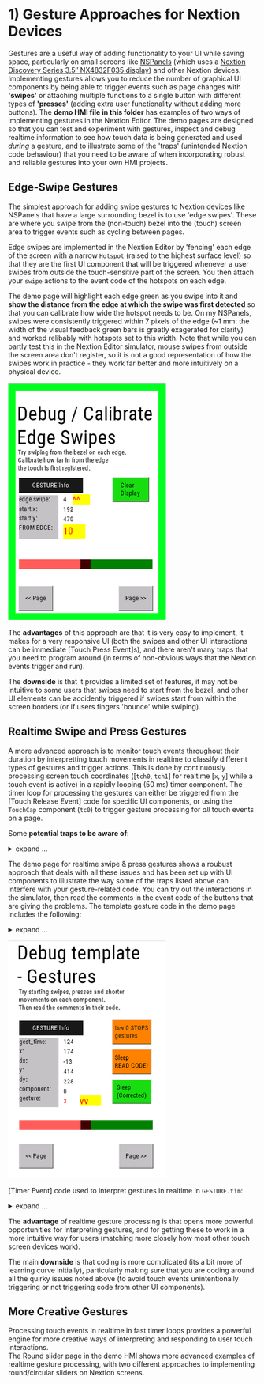 # 1) Gesture Approaches for Nextion Devices

Gestures are a useful way of adding functionality to your UI while saving space, particularly on small screens like [NSPanels](https://community.home-assistant.io/t/sonoff-nspanel-smart-scene-wall-switch-by-itead-coming-soon-on-kickstarter/332962) (which uses a  [Nextion Discovery Series 3.5″ NX4832F035 display](https://itead.cc/product/nx4832f035-nextion-3-5-discovery-series-hmi-touch-display/)) and other Nextion devices.   Implementing gestures allows you to reduce the number of graphical UI components by being able to trigger events such as page changes with **'swipes'** or attaching multiple functions to a single button with different types of **'presses'** (adding extra user functionality without adding more buttons).  The **demo HMI file in this folder** has examples of two ways of implementing gestures in the Nextion Editor.  The demo pages are designed so that you can test and experiment with gestures, inspect and debug realtime information to see how touch data is being generated and used _during_ a gesture, and to illustrate some of the 'traps' (unintended Nextion code behaviour) that you need to be aware of when incorporating robust and reliable gestures into your own HMI projects. 

## Edge-Swipe Gestures
The simplest approach for adding swipe gestures to Nextion devices like NSPanels that have a large surrounding bezel is to use 'edge swipes'.  These are where you swipe from the (non-touch) bezel into the (touch) screen area to trigger events such as cycling between pages.

Edge swipes are implemented in the Nextion Editor by 'fencing' each edge of the screen with a narrow `Hotspot` (raised to the highest surface level) so that they are the first UI component that will be triggered whenever a user swipes from outside the touch-sensitive part of the screen.  You then attach your `swipe` actions to the event code of the hotspots on each edge.

The demo page will highlight each edge green as you swipe into it and **show the distance from the edge at which the swipe was first detected** so that you can calibrate how wide the hotspot needs to be.  On my NSPanels, swipes were consistently triggered within 7 pixels of the edge (~1 mm: the width of the visual feedback green bars is greatly exagerated for clarity) and worked relibably with hotspots set to this width.  Note that while you can partly test this in the Nextion Editor simulator, mouse swipes from outside the screen area don't register, so it is not a good representation of how the swipes work in practice - they work far better and more intuitively on a physical device.

![Edge swipe demo page](/Tips_and_Tricks/images/GESTURE_edge-swipe.png)

The **advantages** of this approach are that it is very easy to implement, it makes for a very responsive UI (both the swipes and other UI interactions can be immediate [Touch Press Event]s), and there aren't many traps that you need to program around (in terms of non-obvious ways that the Nextion events trigger and run).

The **downside** is that it provides a limited set of features, it may not be intuitive to some users that swipes need to start from the bezel, and other UI elements can be accidently triggered if swipes start from within the screen borders (or if users fingers 'bounce' while swiping).



## Realtime Swipe and Press Gestures
A more advanced approach is to monitor touch events throughout their duration by interpretting touch movements in realtime to classify different types of gestures and trigger actions.  This is done by continuously processing screen touch coordinates ([`tch0`, `tch1`] for realtime [`x`, `y`] while a touch event is active) in a rapidly looping (50 ms) timer component.  The timer loop for processing the gestures can either be triggered from the [Touch Release Event] code for specific UI components, or using the `TouchCap` component (`tc0`) to trigger gesture processing for _all_ touch events on a page.

Some **potential traps to be aware of**:
<details>
  <summary>expand …</summary>

* Screen touches will immediately generate [Touch Press Event]s for **BOTH** `tc0` and the intial UI component that is touched (_before_ `tc0` has a chance to gain exclusive control).  Having gesture code that is triggered by the [Touch Press Event] for `tc0` (the whole page), will not stop code from also running for the [Touch Press Event] of that component, which would likely give unintended results for your gestures where both sets of event code are triggered.  
_**SOLUTION:**_ The code you attach to UI components needs to be assigned to their [Touch Release Event]s not [Touch Press Event]s. 
* Likewise, when a user lifts their finger at the end of a touch interaction, this will generate a [Touch Release Event] for **BOTH** `tc0` and the intial UI component that was touched.  As before, this could give unintended results if both the code for the `tc0`-linked gesture and the UI component are allowed to be triggered from the same user input.  
_**SOLUTION:**_ the gesture code should set a `gesture type` when it ends so that [Touch Release Event]s can use this to only avoid unintentionally executing if a swipe or ambiguous gesture started on the the UI component.
* Swipe Gestures can potentially have conflicts with the use of horizontal/vertical sliders.  
_**SOLUTION:**_ The gesture code needs to check whether the touch event started on a slider component and, if so, disable itself so that sliders have exclusive control of these touch interactions.  This avoids unintenionally triggering both gesture and slider action.  To accomplish this, test the condition `if(b[tc0.val].type==1)`, where `tc0.val` stores the `id` of the component that the touch event started on, `b[...]` gives the `type` of that component, and sliders have a component `type` of 1.
* If touch events are disabled for a UI component (with the `tsw` instruction) then the Nextion will not generate _any_ data for touch events that start on that component - so `tc0` will also be 'blind' to such touches and unable to respond.   
_**SOLUTION:**_  Instead of using `tsw` (disables touch without hiding) to disable/enable UI components, either use `vis` (hides and disables), or use conditions in UI component touch event code to disable/bypass unintended execution (such as using the gesture type that the gesture interpreter code produces).

--- 
  
</details>
  
  
  
The demo page for realtime swipe & press gestures shows a roubust approach that deals with all these issues and has been set up with UI components to illustrate the way some of the traps listed above can interfere with your gesture-related code.  You can try out the interactions in the simulator, then read the comments in the event code of the buttons that are giving the problems.  The template gesture code in the demo page includes the following:

<details>
  <summary>expand …</summary>

* `tc0`: The `TouchCap` [Touch Press Event] code tests for touches starting on horizontal sliders and skips gesture processing in such cases. (Additional exclusions can be made where alternate gesture processing is required, such as in the more advanced [Round slider gesture example](/Tips_and_Tricks/ROUND_SLIDERS.md).)
* `GESTURE.tim`: The `Timer` component that does the gesture processing allows gestures to trigger actions in two ways: gestures that trigger once a condition is met during the touch event _before_ it is complete (swipe and very-long-press gestures), and by generating a `gest_type` code that can be used _after_ the touch event is complete as part of a condition to modify what the code in [Touch Release Event]s does.  The code for `GESTURE.tim` is shown below.
* `gest_type` coding: The comment at the top of the code below lists the different `gest_type` values that `GESTURE.tim` returns.  This includes a `gest_type` of "0" where some movement is detected, but not enough to trigger a 'swipe' action.  Using `gest_type` in event code allows inadvertent/ambiguous user touches to be filtered out, for legitimate button 'presses' to be distinguished by the condition `if(gest_type>90)`, and then the type of press (short, long, and very-long) can be used to modify what actions are performed.

--- 
  
</details>

![Swipe and Press Gestures demo page](/Tips_and_Tricks/images/GESTURE_swipe_and_press.png)

[Timer Event] code used to interpret gestures in realtime in `GESTURE.tim`:

<details>
  <summary>expand …</summary>

```
//~~~~~~ boilerplate~~~~ v0.5.004 ***DEMO/DEBUG mods
// GESTURE intpreter (press duration & swipes) (timer).
//~~~~~~~~~~~~~~~~~~~~~
//*** CUSTOMIZE immediate (before realease) actions below for each page ***
// Works with tc0 to continually poll gesture x,y,distance,duration
// while a touch gesture is occurring (BEFORE Touch Release Event).
// Gestures are decoded below 'live' and can be used to either:
//  * execute an immediate action (before Touch Release Events), or
//  * use `gest_type` as a condition/modifier in Touch Release Events.
//---------------------
//GESTURE list (returned in `gest_type` Global variable):
//  -1: excluded UI component - sliders (+ custom***)
//   0: invalid gesture (movement, but too short for swipe)
//   1: right swipe
//   2: left swipe
//   3: down swipe
//   4: up swipe
//  91: short press (>90 => Press without x,y movement)
//  92: long press
//  93: very long press
//---------------------
//
if(tch0>0)  //Skip last timer cycle where stroke ends (tch0=0) BEFORE tc0 stops this timer.
{
  //
  // Monitor duration of gesture (using count of cycles of this timer)
  gest_time++
  //
  // Monitor distance of gesture movement (in pixels squared)
  dx=tch0-tch2
  dy=tch1-tch3
  dsq=dx*dx
  tmp=dy*dy
  dsq+=tmp  // easier to work with square of distance - no need to sqrt
  //
  //
  // Gesture interpretation
  gest_type=0  // not a valid gesture (yet)
  // Movement < 10px => PRESS(click) component
  if(dsq<100)
  {
    if(gest_time<10)
    {
      // o
      gest_type=91 // short press
      t1.txt="o" // ***DEGBUG/DEMO
    }else if(gest_time<30)
    {
      // oo
      gest_type=92 // long press
      t1.txt="oo" // ***DEGBUG/DEMO
    }else
    {
      // ooo
      gest_type=93 // vlong press
      //page 0  // <- CUSTOM*** live action here
      t1.txt="ooo" // ***DEGBUG/DEMO
      if(gest_time==30)
      {
        dim=0
        dim=100
        dim=dim_default
      }
    }
  }
  //
  // Movement > 100px => SWIPE
  if(dsq>10000)
  {
    if(dx>100)
    {
      //>>
      gest_type=1 // right
      //page 0  // <- CUSTOM*** live action here
      t1.txt=">>" // ***DEGBUG/DEMO
    }else if(dx<-100)
    {
      //<<
      gest_type=2 // left
      //page 0  // <- CUSTOM*** live action here
      t1.txt="<<" // ***DEGBUG/DEMO
    }else if(dy>100)
    {
      //vv
      gest_type=3 // down
      //page 0  // <- CUSTOM*** live action here
      t1.txt="vv" // ***DEGBUG/DEMO
    }else if(dy<-100)
    {
      //^^
      gest_type=4 // up
      //page 0  // <- CUSTOM*** live action here
      t1.txt="^^" // ***DEGBUG/DEMO
    }
  }
  //
  //
  //
  //
  //DEBUG/DEMO display of live (pre-release) gesture internal data updates
  n0.val=gest_time
  n1.val=tch0
  n2.val=dx
  n3.val=tch1
  n4.val=dy
  n5.val=tc0.val  //component ID
  //n5.val=b[tc0.val].type // component type
  n6.val=gest_type
  if(gest_type==0)
  {
    //Ambiguous/incomplete gesture - ignore
    t1.txt="X" // ***DEGBUG/DEMO
  }
}

```

--- 
  
</details>

                      
The **advantage** of realtime gesture processing is that opens more powerful opportunities for interpreting gestures, and for getting these to work in a more intuitive way for users (matching more closely how most other touch screen devices work).

The main **downside** is that coding is more complicated (its a bit more of learning curve initially), particularly making sure that you are coding around all the quirky issues noted above (to avoid touch events unintentionally triggering or not triggering code from other UI components).

## More Creative Gestures
Processing touch events in realtime in fast timer loops provides a powerful engine for more creative ways of interpreting and responding to user touch interactions.  
The [Round slider](/Tips_and_Tricks/ROUND_SLIDERS.md) page in the demo HMI shows more advanced examples of realtime gesture processing, with two different approaches to implementing round/circular sliders on Nextion screens.
